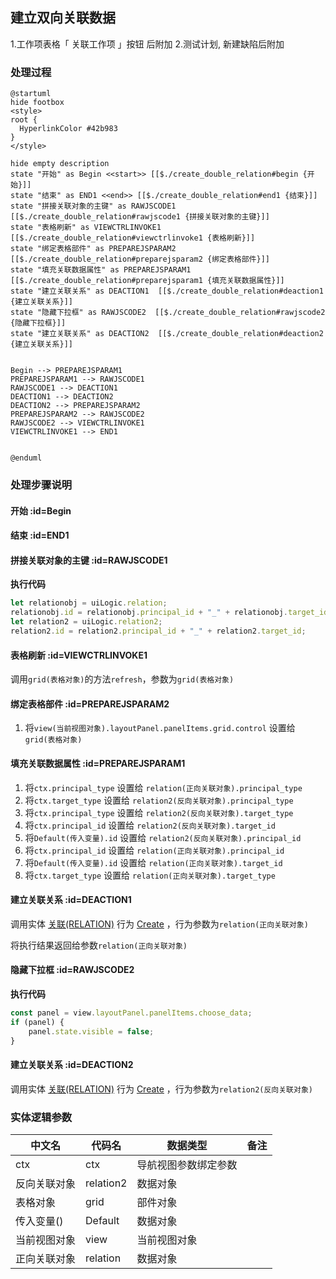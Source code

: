 ## 建立双向关联数据 <!-- {docsify-ignore-all} -->

   1.工作项表格「 关联工作项 」按钮 后附加
2.测试计划, 新建缺陷后附加

### 处理过程

```plantuml
@startuml
hide footbox
<style>
root {
  HyperlinkColor #42b983
}
</style>

hide empty description
state "开始" as Begin <<start>> [[$./create_double_relation#begin {开始}]]
state "结束" as END1 <<end>> [[$./create_double_relation#end1 {结束}]]
state "拼接关联对象的主键" as RAWJSCODE1  [[$./create_double_relation#rawjscode1 {拼接关联对象的主键}]]
state "表格刷新" as VIEWCTRLINVOKE1  [[$./create_double_relation#viewctrlinvoke1 {表格刷新}]]
state "绑定表格部件" as PREPAREJSPARAM2  [[$./create_double_relation#preparejsparam2 {绑定表格部件}]]
state "填充关联数据属性" as PREPAREJSPARAM1  [[$./create_double_relation#preparejsparam1 {填充关联数据属性}]]
state "建立关联关系" as DEACTION1  [[$./create_double_relation#deaction1 {建立关联关系}]]
state "隐藏下拉框" as RAWJSCODE2  [[$./create_double_relation#rawjscode2 {隐藏下拉框}]]
state "建立关联关系" as DEACTION2  [[$./create_double_relation#deaction2 {建立关联关系}]]


Begin --> PREPAREJSPARAM1
PREPAREJSPARAM1 --> RAWJSCODE1
RAWJSCODE1 --> DEACTION1
DEACTION1 --> DEACTION2
DEACTION2 --> PREPAREJSPARAM2
PREPAREJSPARAM2 --> RAWJSCODE2
RAWJSCODE2 --> VIEWCTRLINVOKE1
VIEWCTRLINVOKE1 --> END1


@enduml
```


### 处理步骤说明

#### 开始 :id=Begin




#### 结束 :id=END1




#### 拼接关联对象的主键 :id=RAWJSCODE1



<p class="panel-title"><b>执行代码</b></p>

```javascript
let relationobj = uiLogic.relation;
relationobj.id = relationobj.principal_id + "_" + relationobj.target_id;
let relation2 = uiLogic.relation2;
relation2.id = relation2.principal_id + "_" + relation2.target_id;

```

#### 表格刷新 :id=VIEWCTRLINVOKE1



调用`grid(表格对象)`的方法`refresh`，参数为`grid(表格对象)`
#### 绑定表格部件 :id=PREPAREJSPARAM2



1. 将`view(当前视图对象).layoutPanel.panelItems.grid.control` 设置给  `grid(表格对象)`

#### 填充关联数据属性 :id=PREPAREJSPARAM1



1. 将`ctx.principal_type` 设置给  `relation(正向关联对象).principal_type`
2. 将`ctx.target_type` 设置给  `relation2(反向关联对象).principal_type`
3. 将`ctx.principal_type` 设置给  `relation2(反向关联对象).target_type`
4. 将`ctx.principal_id` 设置给  `relation2(反向关联对象).target_id`
5. 将`Default(传入变量).id` 设置给  `relation2(反向关联对象).principal_id`
6. 将`ctx.principal_id` 设置给  `relation(正向关联对象).principal_id`
7. 将`Default(传入变量).id` 设置给  `relation(正向关联对象).target_id`
8. 将`ctx.target_type` 设置给  `relation(正向关联对象).target_type`

#### 建立关联关系 :id=DEACTION1



调用实体 [关联(RELATION)](module/Base/Relation.md) 行为 [Create](module/Base/Relation#行为) ，行为参数为`relation(正向关联对象)`

将执行结果返回给参数`relation(正向关联对象)`

#### 隐藏下拉框 :id=RAWJSCODE2



<p class="panel-title"><b>执行代码</b></p>

```javascript
const panel = view.layoutPanel.panelItems.choose_data;
if (panel) {
    panel.state.visible = false;
}
```

#### 建立关联关系 :id=DEACTION2



调用实体 [关联(RELATION)](module/Base/Relation.md) 行为 [Create](module/Base/Relation#行为) ，行为参数为`relation2(反向关联对象)`



### 实体逻辑参数

|    中文名   |    代码名    |  数据类型      |备注 |
| --------| --------| --------  | --------   |
|ctx|ctx|导航视图参数绑定参数||
|反向关联对象|relation2|数据对象||
|表格对象|grid|部件对象||
|传入变量(<i class="fa fa-check"/></i>)|Default|数据对象||
|当前视图对象|view|当前视图对象||
|正向关联对象|relation|数据对象||
